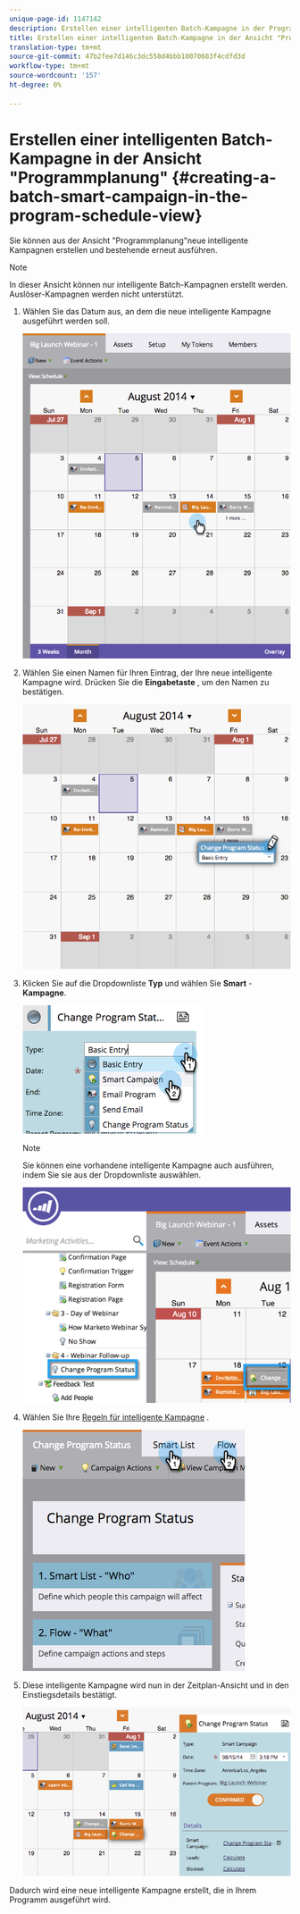 ```yaml
---
unique-page-id: 1147142
description: Erstellen einer intelligenten Batch-Kampagne in der Programmplanung-Ansicht - MarketingToDocs - Produktdokumentation
title: Erstellen einer intelligenten Batch-Kampagne in der Ansicht "Programmplanung"
translation-type: tm+mt
source-git-commit: 47b2fee7d146c3dc558d4bbb10070683f4cdfd3d
workflow-type: tm+mt
source-wordcount: '157'
ht-degree: 0%

---
```



# Erstellen einer intelligenten Batch-Kampagne in der Ansicht &quot;Programmplanung&quot; {#creating-a-batch-smart-campaign-in-the-program-schedule-view}

Sie können aus der Ansicht &quot;Programmplanung&quot;neue intelligente Kampagnen erstellen und bestehende [](rerun-a-smart-campaign-in-the-program-schedule-view.md) erneut ausführen.

>[!NOTE]
>
>In dieser Ansicht können nur intelligente Batch-Kampagnen erstellt werden. Auslöser-Kampagnen werden nicht unterstützt.

1. Wählen Sie das Datum aus, an dem die neue intelligente Kampagne ausgeführt werden soll.

   ![](assets/image2014-9-23-15-3a28-3a20.png)

1. Wählen Sie einen Namen für Ihren Eintrag, der Ihre neue intelligente Kampagne wird. Drücken Sie die **Eingabetaste** , um den Namen zu bestätigen.

   ![](assets/image2014-9-23-15-3a28-3a28.png)

1. Klicken Sie auf die Dropdownliste **Typ** und wählen Sie **Smart** - **Kampagne**.

   ![](assets/typechoose.png)

   >[!NOTE]
   >
   >Sie können eine vorhandene intelligente Kampagne auch ausführen, indem Sie sie aus der Dropdownliste auswählen.

   ![](assets/four.png)

1. Wählen Sie Ihre [Regeln für intelligente Kampagne](../../../../product-docs/core-marketo-concepts/smart-campaigns/creating-a-smart-campaign/create-a-new-smart-campaign.md) .

   ![](assets/changeprogramstatus-hands.png)

1. Diese intelligente Kampagne wird nun in der Zeitplan-Ansicht und in den Einstiegsdetails bestätigt.

   ![](assets/image2014-9-23-15-3a29-3a57.png)

Dadurch wird eine neue intelligente Kampagne erstellt, die in Ihrem Programm ausgeführt wird.